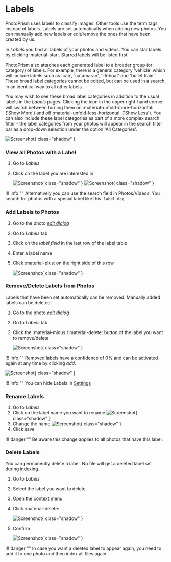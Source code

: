 # Labels #
PhotoPrism uses labels to classify images.
Other tools use the term tags instead of labels.
Labels are set automatically when adding new photos. 
You can manually add new labels or edit/remove the ones that have been created by us.

In *Labels* you find all labels of your photos and videos. 
You can star labels by clicking :material-star:. Starred labels will be listed first.

PhotoPrism also attaches each generated label to a broader group (or category) of labels. For example, there is a general category 'vehicle' which will include labels such as 'cab', 'catamaran', 'lifeboat' and 'bullet train'. These broad label categories cannot be edited, but can be used in a search, in an identical way to all other labels.

You may wish to see these broad label categories in addition to the usual labels in the *Labels* pages. Clicking the icon in the upper right-hand corner will switch between turning them on :material-unfold-more-horizontal: ('Show More') and off :material-unfold-less-horizontal: ('Show Less'). You can also include these label categories as part of a more complex search filter - the label categories from your photos will appear in the search filter bar as a drop-down selection under the option 'All Categories'.

![Screenshot](img/labels-1-2502.jpg){ class="shadow" }


### View all Photos with a Label ###
1. Go to *Labels*
2. Click on the label you are interested in

    ![Screenshot](img/labels-2-2502.jpg){ class="shadow" }
    ![Screenshot](img/labels-3-2502.jpg){ class="shadow" }

!!! info ""
    Alternatively you can use the search field in Photos/Videos. You search for photos with a special label like this: `label:dog`.

### Add Labels to Photos ###

1. Go to the photo [*edit dialog*](edit.md)
2. Go to *Labels* tab
3. Click on the *label field* in the last row of the label table
4. Enter a label name
5. Click :material-plus: on the right side of this row

    ![Screenshot](img/add-label-2502.jpg){ class="shadow" }
    
### Remove/Delete Labels from Photos ###

Labels that have been set automatically can be removed.
Manually added labels can be deleted.

1. Go to the photo [*edit dialog*](edit.md)
2. Go to *Labels* tab
3. Click the :material-minus:/:material-delete: button of the label you want to remove/delete

    ![Screenshot](img/remove-label-1-2502.jpg){ class="shadow" }
    
!!! info ""
    Removed labels have a confidence of 0% and can be activated again at any time by clicking *add*.
    
   ![Screenshot](img/remove-label-2-2502.jpg){ class="shadow" }

!!! info ""
    You can hide Labels in [Settings](../settings/general.md)

### Rename Labels ###

1. Go to *Labels*
2. Click on the label name you want to rename
    ![Screenshot](img/edit-label-1-2503.jpg){ class="shadow" }
3. Change the name
    ![Screenshot](img/edit-label-2-2503.jpg){ class="shadow" }
4. Click save

!!! danger ""
    Be aware this change applies to all photos that have this label.

### Delete Labels ###
You can permanently delete a label. No file will get a deleted label set during indexing.

1. Go to *Labels*
2. Select the label you want to delete
3. Open the context menu
4. Click :material-delete:

    ![Screenshot](img/delete-label-1-2502.jpg){ class="shadow" }

5. Confirm

    ![Screenshot](img/delete-label-2-2502.jpg){ class="shadow" }

!!! danger ""
    In case you want a deleted label to appear again, you need to add it to one photo and then index all files again.

